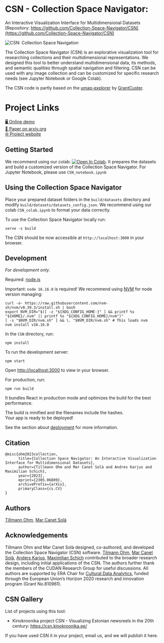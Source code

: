 # CSN - Collection Space Navigator: 
An Interactive Visualization Interface for Multidimensional Datasets   
[Repository: https://github.com/Collection-Space-Navigator/CSN](https://github.com/Collection-Space-Navigator/CSN)  

![CSN: Collection Space Navigation](./fig1_web.png) 

The Collection Space Navigator (CSN) is an explorative visualization tool for researching collections and their multidimensional representations. We designed this tool to better understand multidimensional data, its methods, and semantic qualities through spatial navigation and filtering. CSN can be used with any image collection and can be customized for specific research needs (see Jupyter Notebook or Google Colab).

The CSN code is partly based on the [umap-explorer](https://github.com/GrantCuster/umap-explorer) by [GrantCuster](https://github.com/GrantCuster).

# Project Links
[🖥️ Online demo](https://collection-space-navigator.github.io/CSN)    
[📄 Paper on arxiv.org](http://arxiv.org/abs/2305.06809)  
[🌐 Project website](https://collection-space-navigator.github.io)  


## Getting Started
We recommend using our colab: [![Open In Colab](https://colab.research.google.com/assets/colab-badge.svg)](https://colab.research.google.com/github/Collection-Space-Navigator/CSN/blob/main/CSN_colab.ipynb). It prepares the datasets and build a customized version of the Collection Space Navigator. For Jupyter Notebook, please use `CSN_notebook.ipynb`

## Using the Collection Space Navigator
Place your prepared dataset folders in the `build/datasets` directory and modify `build/datasets/datasets_config.json`. We recommend using our colab `CSN_colab.ipynb` to format your data correctly.

To use the Collection Space Navigator locally run:
```
serve -s build
```
The CSN should be now accessible at `http://localhost:3000` in your browser.


## Development 
*For development only.*     

Required: <a href="https://nodejs.org/en/download" target="_blank">node.js</a>  


Important: `node 16.16.0` is required! We recommend using <a href="https://github.com/nvm-sh/nvm" target="_blank">NVM</a>   for node version managing:
```
curl -o- https://raw.githubusercontent.com/nvm-sh/nvm/v0.39.3/install.sh | bash
export NVM_DIR="$([ -z "${XDG_CONFIG_HOME-}" ] && printf %s "${HOME}/.nvm" || printf %s "${XDG_CONFIG_HOME}/nvm")"
[ -s "$NVM_DIR/nvm.sh" ] && \. "$NVM_DIR/nvm.sh" # This loads nvm
nvm install v16.16.0
```
In the `CSN` directory, run:
```
npm install
```
To run the development server:
```
npm start
```   
Open [http://localhost:3000](http://localhost:3000) to view in your browser.

For production, run:
```
npm run build
```
It bundles React in production mode and optimizes the build for the best performance.    
    
The build is minified and the filenames include the hashes.    
Your app is ready to be deployed!    
    
See the section about <a href="https://facebook.github.io/create-react-app/docs/deployment" target="_blank">deployment</a> for more information.

## Citation
```
@misc{ohm2023collection,
      title={Collection Space Navigator: An Interactive Visualization Interface for Multidimensional Datasets}, 
      author={Tillmann Ohm and Mar Canet Solà and Andres Karjus and Maximilian Schich},
      year={2023},
      eprint={2305.06809},
      archivePrefix={arXiv},
      primaryClass={cs.CV}
}
```

## Authors
<a href="https://tillmannohm.com/" target="_blank">Tillmann Ohm</a>, 
<a href="https://var-mar.info/" target="_blank">Mar Canet Solà</a>



## Acknowledgements
Tillmann Ohm and Mar Canet Solà designed, co-authored, and developed the Collection Space Navigator (CSN) software. <a href="https://tillmannohm.com/" target="_blank">Tilmann Ohm</a>, <a href="https://var-mar.info/" target="_blank">Mar Canet Solà</a>, <a href="https://andreskarjus.github.io"  target="_blank">Anders Karjus</a>, <a href="https://www.schich.info/"  target="_blank">Maximilian Schich</a> contributed to the broader research design, including initial applications of the CSN. The authors further thank the members of the CUDAN Research Group for useful discussions. All authors are supported by ERA Chair for <a href="https://cudan.tlu.ee/" target="_blank">Cultural Data Analytics</a>, funded through the European Union’s Horizon 2020 research and innovation program (Grant No.810961).

## CSN Gallery
List of projects using this tool:
* Kinokroonika project CSN - Visualizing Estonian newsreels in the 20th century: <a href="https://csn.kinokroonika.ee/" target="_blank">https://csn.kinokroonika.ee/</a>

If you have used CSN it in your project, email us, and we will publish it here.
